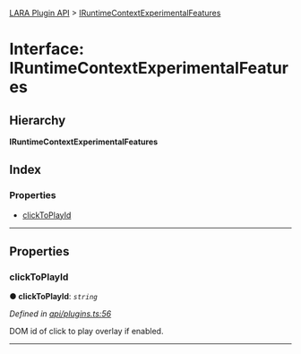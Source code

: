 [LARA Plugin API](../README.md) > [IRuntimeContextExperimentalFeatures](../interfaces/iruntimecontextexperimentalfeatures.md)

# Interface: IRuntimeContextExperimentalFeatures

## Hierarchy

**IRuntimeContextExperimentalFeatures**

## Index

### Properties

* [clickToPlayId](iruntimecontextexperimentalfeatures.md#clicktoplayid)

---

## Properties

<a id="clicktoplayid"></a>

###  clickToPlayId

**● clickToPlayId**: *`string`*

*Defined in [api/plugins.ts:56](https://github.com/concord-consortium/lara/blob/6c40ce49/lara-plugin-api/src/api/plugins.ts#L56)*

DOM id of click to play overlay if enabled.

___


